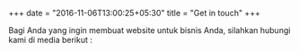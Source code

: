 +++
date = "2016-11-06T13:00:25+05:30"
title = "Get in touch"
+++

Bagi Anda yang ingin membuat website untuk bisnis Anda, silahkan hubungi kami di media berikut :
